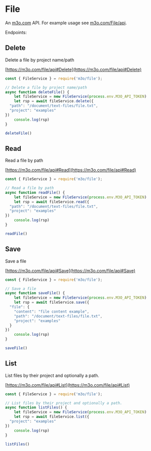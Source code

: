 # File

An [m3o.com](https://m3o.com) API. For example usage see [m3o.com/File/api](https://m3o.com/File/api).

Endpoints:

## Delete

Delete a file by project name/path


[https://m3o.com/file/api#Delete](https://m3o.com/file/api#Delete)

```js
const { FileService } = require('m3o/file');

// Delete a file by project name/path
async function deleteFile() {
	let fileService = new FileService(process.env.M3O_API_TOKEN)
	let rsp = await fileService.delete({
  "path": "/document/text-files/file.txt",
  "project": "examples"
})
	console.log(rsp)
}

deleteFile()
```
## Read

Read a file by path


[https://m3o.com/file/api#Read](https://m3o.com/file/api#Read)

```js
const { FileService } = require('m3o/file');

// Read a file by path
async function readFile() {
	let fileService = new FileService(process.env.M3O_API_TOKEN)
	let rsp = await fileService.read({
  "path": "/document/text-files/file.txt",
  "project": "examples"
})
	console.log(rsp)
}

readFile()
```
## Save

Save a file


[https://m3o.com/file/api#Save](https://m3o.com/file/api#Save)

```js
const { FileService } = require('m3o/file');

// Save a file
async function saveFile() {
	let fileService = new FileService(process.env.M3O_API_TOKEN)
	let rsp = await fileService.save({
  "file": {
    "content": "file content example",
    "path": "/document/text-files/file.txt",
    "project": "examples"
  }
})
	console.log(rsp)
}

saveFile()
```
## List

List files by their project and optionally a path.


[https://m3o.com/file/api#List](https://m3o.com/file/api#List)

```js
const { FileService } = require('m3o/file');

// List files by their project and optionally a path.
async function listFiles() {
	let fileService = new FileService(process.env.M3O_API_TOKEN)
	let rsp = await fileService.list({
  "project": "examples"
})
	console.log(rsp)
}

listFiles()
```
